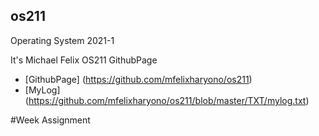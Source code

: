 ## os211
Operating System 2021-1

It's Michael Felix OS211 GithubPage

- [GithubPage] (https://github.com/mfelixharyono/os211)
- [MyLog] (https://github.com/mfelixharyono/os211/blob/master/TXT/mylog.txt)

#Week Assignment

